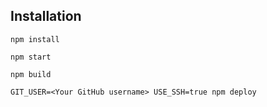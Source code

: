 ## Installation

```console
npm install

npm start

npm build

GIT_USER=<Your GitHub username> USE_SSH=true npm deploy

```
